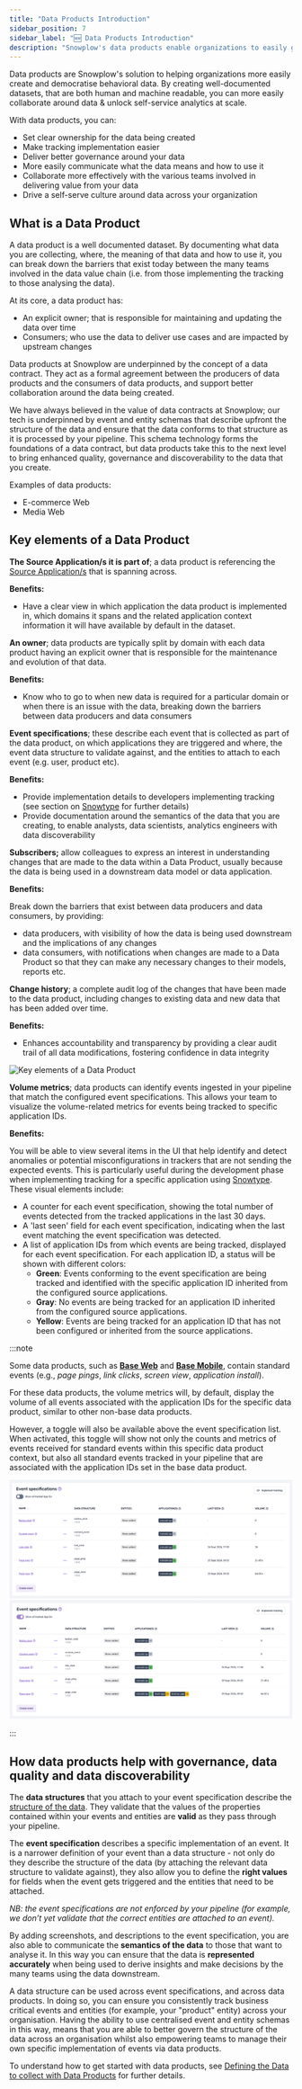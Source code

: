 ```yaml
---
title: "Data Products Introduction"
sidebar_position: 7
sidebar_label: "🆕 Data Products Introduction"
description: "Snowplow's data products enable organizations to easily generate AI and BI-ready data that is reliable, clear, compliant, accurate, and predictable"
---
```


Data products are Snowplow's solution to helping organizations more easily create and democratise behavioral data. By creating well-documented datasets, that are both human and machine readable, you can more easily collaborate around data & unlock self-service analytics at scale.

With data products, you can:

* Set clear ownership for the data being created
* Make tracking implementation easier
* Deliver better governance around your data
* More easily communicate what the data means and how to use it 
* Collaborate more effectively with the various teams involved in delivering value from your data
* Drive a self-serve culture around data across your organization

## What is a Data Product

A data product is a well documented dataset. By documenting what data you are collecting, where, the meaning of that data and how to use it, you can break down the barriers that exist today between the many teams involved in the data value chain (i.e. from those implementing the tracking to those analysing the data). 

At its core, a data product has:

* An explicit owner; that is responsible for maintaining and updating the data over time
* Consumers; who use the data to deliver use cases and are impacted by upstream changes 

Data products at Snowplow are underpinned by the concept of a data contract. They act as a formal agreement between the producers of data products and the consumers of data products, and support better collaboration around the data being created.

We have always believed in the value of data contracts at Snowplow; our tech is underpinned by event and entity schemas that describe upfront the structure of the data and ensure that the data conforms to that structure as it is processed by your pipeline. This schema technology forms the foundations of a data contract, but data products take this to the next level to bring enhanced quality, governance and discoverability to the data that you create. 

Examples of data products:

* E-commerce Web
* Media Web

## Key elements of a Data Product

**The Source Application/s it is part of**; a data product is referencing the [Source Application/s](/docs/understanding-tracking-design/organize-data-sources-with-source-applications/index.md) that is spanning across.

**Benefits:**

* Have a clear view in which application the data product is implemented in, which domains it spans and the related application context information it will have available by default in the dataset.

**An owner**; data products are typically split by domain with each data product having an explicit owner that is responsible for the maintenance and evolution of that data.

**Benefits:**

* Know who to go to when new data is required for a particular domain or when there is an issue with the data, breaking down the barriers between data producers and data consumers

**Event specifications**; these describe each event that is collected as part of the data product, on which applications they are triggered and where, the event data structure to validate against, and the entities to attach to each event (e.g. user, product etc).

**Benefits:**

* Provide implementation details to developers implementing tracking (see section on [Snowtype](/docs/collecting-data/code-generation) for further details)
* Provide documentation around the semantics of the data that you are creating, to enable analysts, data scientists, analytics engineers with data discoverability

**Subscribers;** allow colleagues to express an interest in understanding changes that are made to the data within a Data Product, usually because the data is being used in a downstream data model or data application. 

**Benefits:**

Break down the barriers that exist between data producers and data consumers, by providing:

* data producers, with visibility of how the data is being used downstream and the implications of any changes
* data consumers, with notifications when changes are made to a Data Product so that they can make any necessary changes to their models, reports etc.

**Change history**; a complete audit log of the changes that have been made to the data product, including changes to existing data and new data that has been added over time.

**Benefits:**

* Enhances accountability and transparency by providing a clear audit trail of all data modifications, fostering confidence in data integrity

![Key elements of a Data Product](images/key-elements-of-a-data-product.png)

**Volume metrics**; data products can identify events ingested in your pipeline that match the configured event specifications. This allows your team to visualize the volume-related metrics for events being tracked to specific application IDs.

**Benefits:**

You will be able to view several items in the UI that help identify and detect anomalies or potential misconfigurations in trackers that are not sending the expected events. This is particularly useful during the development phase when implementing tracking for a specific application using [Snowtype](/docs/collecting-data/code-generation). These visual elements include:

* A counter for each event specification, showing the total number of events detected from the tracked applications in the last 30 days.
* A 'last seen' field for each event specification, indicating when the last event matching the event specification was detected.
* A list of application IDs from which events are being tracked, displayed for each event specification. For each application ID, a status will be shown with different colors:
  * __Green__: Events conforming to the event specification are being tracked and identified with the specific application ID inherited from the configured source applications.
  * __Gray__: No events are being tracked for an application ID inherited from the configured source applications.
  * __Yellow__: Events are being tracked for an application ID that has not been configured or inherited from the source applications.

:::note

Some data products, such as [__Base Web__](/docs/understanding-tracking-design/defining-the-data-to-collect-with-data-poducts/data-product-templates/index.md#base-web) and [__Base Mobile__](/docs/understanding-tracking-design/defining-the-data-to-collect-with-data-poducts/data-product-templates/index.md#base-mobile), contain standard events (e.g., _page pings_, _link clicks_, _screen view_, _application install_). 

For these data products, the volume metrics will, by default, display the volume of all events associated with the application IDs for the specific data product, similar to other non-base data products.

However, a toggle will also be available above the event specification list. When activated, this toggle will show not only the counts and metrics of events received for standard events within this specific data product context, but also all standard events tracked in your pipeline that are associated with the application IDs set in the base data product.

![](images/data_product_metrics_default.png)
![](images/data_product_metrics_toggled.png)

::: 

## How data products help with governance, data quality and data discoverability

The **data structures** that you attach to your event specification describe the [structure of the data](/docs/understanding-your-pipeline/schemas/). They validate that the values of the properties contained within your events and entities are **valid** as they pass through your pipeline.

The **event specification** describes a specific implementation of an event. It is a narrower definition of your event than a data structure - not only do they describe the structure of the data (by attaching the relevant data structure to validate against), they also allow you to define the **right values** for fields when the event gets triggered and the entities that need to be attached.

*NB: the event specifications are not enforced by your pipeline (for example, we don’t yet validate that the correct entities are attached to an event).*

By adding screenshots, and descriptions to the event specification, you are also able to communicate the **semantics of the data** to those that want to analyse it. In this way you can ensure that the data is **represented accurately** when being used to derive insights and make decisions by the many teams using the data downstream.

A data structure can be used across event specifications, and across data products. In doing so, you can ensure you consistently track business critical events and entities (for example, your "product" entity) across your organisation. Having the ability to use centralised event and entity schemas in this way, means that you are able to better govern the structure of the data across an organisation whilst also empowering teams to manage their own specific implementation of events via data products. 

To understand how to get started with data products, see [Defining the Data to collect with Data Products](/docs/understanding-tracking-design/defining-the-data-to-collect-with-data-poducts/) for further details.